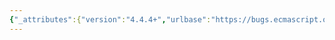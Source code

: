 ```yaml
---
{"_attributes":{"version":"4.4.4+","urlbase":"https://bugs.ecmascript.org/","maintainer":"dherman@mozilla.com"},"bug":{"bug_id":3780,"creation_ts":"2015-02-05 14:29:00 -0800","short_desc":"21.1.3.17 String.prototype.split: Move ToString to top ?","delta_ts":"2015-02-12 12:17:39 -0800","product":"Draft for 6th Edition","component":"technical issue","version":"Rev 32: February 2, 2015 Draft","rep_platform":"All","op_sys":"All","bug_status":"RESOLVED","resolution":"FIXED","priority":"Normal","bug_severity":"normal","everconfirmed":true,"reporter":{"uid":"andrebargull","name":"André Bargull"},"assigned_to":{"uid":"allen","name":"Allen Wirfs-Brock"},"long_desc":[{"commentid":12151,"comment_count":0,"who":{"uid":"andrebargull","name":"André Bargull"},"bug_when":"2015-02-05 14:29:06 -0800","thetext":"21.1.3.17 String.prototype.split ( separator, limit )\n\nSteps 4-5.\n\nMove after step 1 and remove step 2?\n\n> 1.  Let O be RequireObjectCoercible(this value).\n> 2.  Let S be ToString(O).\n> 3.  ReturnIfAbrupt(S).\n\nAnd update step 3.c.i to use `S` instead of `O`.\n\n\nCf.\n1.1.3.11 String.prototype.match ( regexp )\n21.1.3.14 String.prototype.replace (searchValue, replaceValue )\n21.1.3.15 String.prototype.search ( regexp )"},{"commentid":12174,"comment_count":1,"who":{"uid":"allen","name":"Allen Wirfs-Brock"},"bug_when":"2015-02-05 17:16:07 -0800","thetext":"fixed in rev33 editor's draft\n\nwhat I actually ended up doing is changed match/replace/search to use the pattern from split.\n\nIt seems better to let the delegated method do the conversion (which it needs to do anyway, just in case somebody else calls them)"},{"commentid":12431,"comment_count":2,"who":{"uid":"allen","name":"Allen Wirfs-Brock"},"bug_when":"2015-02-12 12:17:39 -0800","thetext":"fixed in rev33"}]}}
---
```

